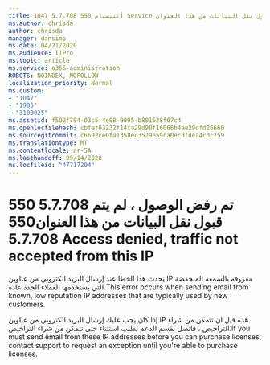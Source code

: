 ```yaml
---
title: 1047 أنتيسبام 550 5.7.708 Service غير متوفرة. تم رفض الوصول ، لم يتم قبول نقل البيانات من هذا العنوان
ms.author: chrisda
author: chrisda
manager: dansimp
ms.date: 04/21/2020
ms.audience: ITPro
ms.topic: article
ms.service: o365-administration
ROBOTS: NOINDEX, NOFOLLOW
localization_priority: Normal
ms.custom:
- "1047"
- "1986"
- "3100025"
ms.assetid: f502f794-03c5-4e08-9095-b801528f67c4
ms.openlocfilehash: cbfef03232f14fa29d98f16066b4ae29dfd26660
ms.sourcegitcommit: c6692ce0fa1358ec3529e59ca0ecdfdea4cdc759
ms.translationtype: MT
ms.contentlocale: ar-SA
ms.lasthandoff: 09/14/2020
ms.locfileid: "47717204"
---
```

# <a name="550-57708-access-denied-traffic-not-accepted-from-this-ip"></a><span data-ttu-id="fbfe7-103">550 5.7.708 تم رفض الوصول ، لم يتم قبول نقل البيانات من هذا العنوان</span><span class="sxs-lookup"><span data-stu-id="fbfe7-103">550 5.7.708 Access denied, traffic not accepted from this IP</span></span>

<span data-ttu-id="fbfe7-104">يحدث هذا الخطا عند إرسال البريد الكتروني من عناوين IP معروفه بالسمعة المنخفضة التي يستخدمها العملاء الجدد عاده.</span><span class="sxs-lookup"><span data-stu-id="fbfe7-104">This error occurs when sending email from known, low reputation IP addresses that are typically used by new customers.</span></span>

<span data-ttu-id="fbfe7-105">إذا كان يجب عليك إرسال البريد الكتروني من عناوين IP هذه قبل ان تتمكن من شراء التراخيص ، فاتصل بقسم الدعم لطلب استثناء حتى تتمكن من شراء التراخيص.</span><span class="sxs-lookup"><span data-stu-id="fbfe7-105">If you must send email from these IP addresses before you can purchase licenses, contact support to request an exception until you're able to purchase licenses.</span></span>
